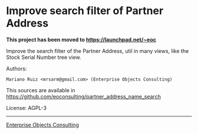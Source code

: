 Improve search filter of Partner Address
========================================

**This project has been moved to https://launchpad.net/~eoc**

Improve the search filter of the Partner Address,
util in many views, like the Stock Serial Number tree view.

Authors:

    Mariano Ruiz <mrsarm@gmail.com> (Enterprise Objects Consulting)

This sources are available in https://github.com/eoconsulting/partner_address_name_search

License: AGPL-3

__________

[Enterprise Objects Consulting](http://www.eoconsulting.com.ar)
